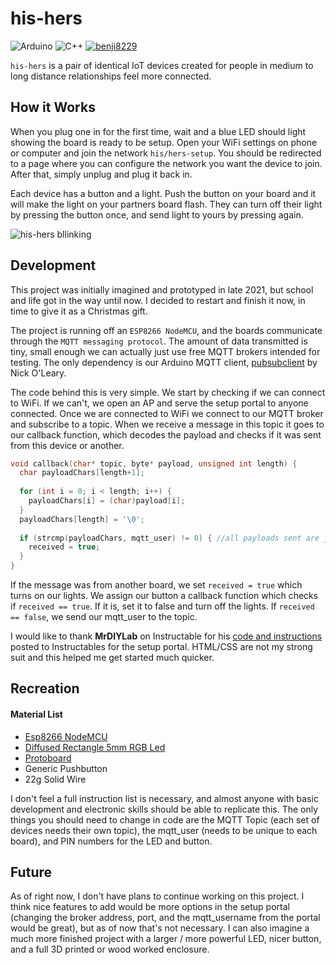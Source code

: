 # his-hers

![Arduino](https://img.shields.io/badge/-Arduino-00979D?style=for-the-badge&logo=Arduino&logoColor=white) ![C++](https://img.shields.io/badge/c++-%2300599C.svg?style=for-the-badge&logo=c%2B%2B&logoColor=white)  [![benji8229](https://img.shields.io/badge/Medium-12100E?style=for-the-badge&logo=medium&logoColor=white) ](https://benji8229.medium.com/)

`his-hers` is a pair of identical IoT devices created for people in medium to long distance relationships feel more connected. 

## How it Works

When you plug one in for the first time, wait and a blue LED should light showing the board is ready to be setup. Open your WiFi settings on phone or computer and join the network `his/hers-setup`. You should be redirected to a page where you can configure the network you want the device to join. After that, simply unplug and plug it back in.

Each device has a button and a light. Push the button on your board and it will make the light on your partners board flash. They can turn off their light by pressing the button once, and send light to yours by pressing again.

![his-hers bllinking](https://i.imgur.com/eCxtpzU.gif)

## Development

This project was initially imagined and prototyped in late 2021, but school and life got in the way until now. I decided to restart and finish it now, in time to give it as a Christmas gift.

The project is running off an `ESP8266 NodeMCU`, and the boards communicate through the `MQTT messaging protocol`. The amount of data transmitted is tiny, small enough we can actually just use free MQTT brokers intended for testing. The only dependency is our Arduino MQTT client, [pubsubclient](https://github.com/knolleary/pubsubclient) by Nick O'Leary.

The code behind this is very simple. We start by checking if we can connect to WiFi. If we can't, we open an AP and serve the setup portal to anyone connected. Once we are connected to WiFi we connect to our MQTT broker and subscribe to a topic. When we receive a message in this topic it goes to our callback function, which decodes the payload and checks if it was sent from this device or another.
```cpp
void callback(char* topic, byte* payload, unsigned int length) {
  char payloadChars[length+1];
  
  for (int i = 0; i < length; i++) {
    payloadChars[i] = (char)payload[i];
  }
  payloadChars[length] = '\0';
  
  if (strcmp(payloadChars, mqtt_user) != 0) { //all payloads sent are just mqtt_user, so if the payload is different than our mqtt_user it came from a different board
    received = true;
  }
}
```
If the message was from another board, we set `received = true` which turns on our lights. We assign our button a callback function which checks if `received == true`. If it is, set it to false and turn off the lights. If `received == false`, we send our mqtt_user to the topic.

I would like to thank **MrDIYLab** on Instructable for his [code and instructions](https://www.instructables.com/How-to-Add-a-Setup-Portal-to-ESP8266-Projects/) posted to Instructables for the setup portal. HTML/CSS are not my strong suit and this helped me get started much quicker.

## Recreation
#### Material List
- [Esp8266 NodeMCU](https://www.amazon.com/HiLetgo-Internet-Development-Wireless-Micropython/dp/B010N1SPRK/ref=pd_lpo_2?pd_rd_w=EwZEn&content-id=amzn1.sym.116f529c-aa4d-4763-b2b6-4d614ec7dc00&pf_rd_p=116f529c-aa4d-4763-b2b6-4d614ec7dc00&pf_rd_r=V5P6J3QDV0DJFCGAX75B&pd_rd_wg=7QXj5&pd_rd_r=d4de3347-4a13-44e2-a039-7528adc9aea8&pd_rd_i=B010N1SPRK&psc=1)
- [Diffused Rectangle 5mm RGB Led](https://www.adafruit.com/product/2739)
- [Protoboard](https://www.amazon.com/EPLZON-Solder-able-Breadboard-Electronics-Compatible/dp/B09WZXHMDG/ref=asc_df_B09WZXHMDG/?tag=hyprod-20&linkCode=df0&hvadid=598524192612&hvpos=&hvnetw=g&hvrand=20696255451240229&hvpone=&hvptwo=&hvqmt=&hvdev=c&hvdvcmdl=&hvlocint=&hvlocphy=1021721&hvtargid=pla-1677878354633&psc=1)
- Generic Pushbutton
- 22g Solid Wire

I don't feel a full instruction list is necessary, and almost anyone with basic development and electronic skills should be able to replicate this. The only things you should need to change in code are the MQTT Topic (each set of devices needs their own topic), the mqtt_user (needs to be unique to each board), and PIN numbers for the LED and button.

## Future

As of right now, I don't have plans to continue working on this project. I think nice features to add would be more options in the setup portal (changing the broker address, port, and the mqtt_username from the portal would be great), but as of now that's not necessary. I can also imagine a much more finished project with a larger / more powerful LED, nicer button, and a full 3D printed or wood worked enclosure.